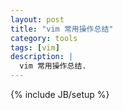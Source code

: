 ```yaml
---
layout: post
title: "vim 常用操作总结"
category: tools 
tags: [vim]
description: |
  vim 常用操作总结. 
---
```

{% include JB/setup %}

